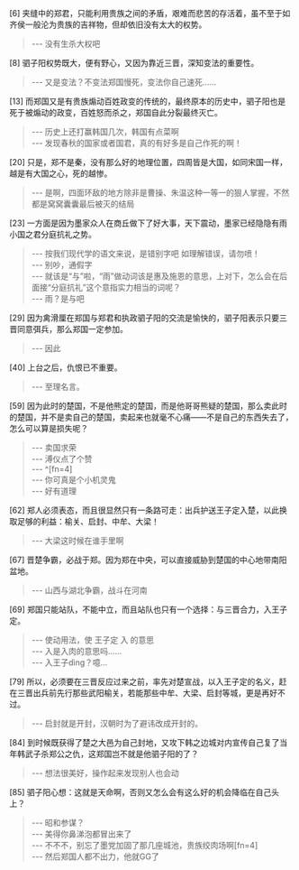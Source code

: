 
[6] 夹缝中的郑君，只能利用贵族之间的矛盾，艰难而悲苦的存活着，虽不至于如齐侯一般沦为贵族的吉祥物，但却依旧没有太大的权势。
>--- 没有生杀大权吧<br>

[8] 驷子阳权势既大，便有野心，又因为靠近三晋，深知变法的重要性。
>--- 又是变法？不变法郑国慢死，变法你自己速死……<br>

[13] 而郑国又是有贵族煽动百姓政变的传统的，最终原本的历史中，驷子阳也是死于被煽动的政变，百姓怒而杀之，郑国自此分裂最终灭亡。
>--- 历史上还打赢韩国几次，韩国有点菜啊<br>
>--- 发现春秋的国家或者国君，真的有好多是自己作死的啊！<br>

[20] 只是，郑不是秦，没有那么好的地理位置，四周皆是大国，如同宋国一样，越是有大国之心，死的越惨。
>--- 是啊，四面环敌的地方除非是曹操、朱温这种一等一的狠人掌握，不然都是窝窝囊囊最后被灭的结局<br>

[23] 一方面是因为墨家众人在商丘做下了好大事，天下震动，墨家已经隐隐有雨小国之君分庭抗礼之势。
>--- 按我们现代学的语文来说，是错别字吧
  如理解错误，请勿喷！<br>
>--- 别吵，通假字<br>
>--- 就该是“与”啦，“雨”做动词该是惠及施恩的意思，上对下，怎么会在后面接“分庭抗礼”这个意指实力相当的词呢？<br>
>--- 雨？是与吧<br>

[29] 因为禽滑厘在郑国与郑君和执政驷子阳的交流是愉快的，驷子阳表示只要三晋同意弭兵，那么郑国一定参加。
>--- 因此<br>

[40] 上台之后，仇恨已不重要。
>--- 至理名言。<br>

[59] 因为此时的楚国，不是他熊定的楚国，而是他哥哥熊疑的楚国，那么卖此时的楚国，并不是卖自己的楚国，卖起来也就毫不心痛——不是自己的东西失去了，怎么可以算是损失呢？
>--- 卖国求荣<br>
>--- 溥仪点了个赞<br>
>--- ^[fn=4]<br>
>--- 你可真是个小机灵鬼<br>
>--- 好有道理<br>

[62] 郑人必须表态，而且很显然只有一条路可走：出兵护送王子定入楚，以此换取足够的利益：榆关、启封、中牟、大梁！
>--- 大梁这时候在谁手里啊<br>

[67] 晋楚争霸，必战于郑。因为郑在中央，可以直接威胁到楚国的中心地带南阳盆地。
>--- 山西与湖北争霸，战斗在河南<br>

[69] 郑国只能站队，不能中立，而且站队也只有一个选择：与三晋合力，入王子定。
>--- 使动用法，使 王子定 入   的意思<br>
>--- 入是入肉的意思吗……<br>
>--- 入王子dìng？噫…<br>

[79] 所以，必须要在三晋反应过来之前，率先对楚宣战，以入王子定的名义，赶在三晋出兵前先行那些武阳榆关，若能那些中牟、大梁、启封等城，更是再好不过。
>--- 启封就是开封，汉朝时为了避讳改成开封的。<br>

[84] 到时候既获得了楚之大邑为自己封地，又攻下韩之边城对内宣传自己复了当年韩武子杀郑公之仇，这郑国岂不就是他驷子阳的了？
>--- 想法很美好，操作起来发现别人也会动<br>

[85] 驷子阳心想：这就是天命啊，否则又怎么会有这么好的机会降临在自己头上？
>--- 昭和参谋？<br>
>--- 美得你鼻涕泡都冒出来了<br>
>--- 不不不，别忘了墨党加固了那几座城池，贵族绞肉场啊[fn=4]<br>
>--- 然后郑国人都不出力，他就GG了<br>

